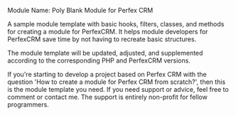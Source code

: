 Module Name: Poly Blank Module for Perfex CRM

A sample module template with basic hooks, filters, classes, and methods for creating a module for PerfexCRM. It helps module developers for PerfexCRM save time by not having to recreate basic structures.

The module template will be updated, adjusted, and supplemented according to the corresponding PHP and PerfexCRM versions.

If you're starting to develop a project based on Perfex CRM with the question 'How to create a module for Perfex CRM from scratch?', then this is the module template you need. If you need support or advice, feel free to comment or contact me. The support is entirely non-profit for fellow programmers.
